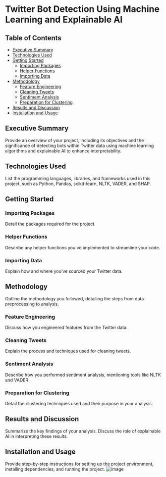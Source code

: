 # Twitter Bot Detection Using Machine Learning and Explainable AI
## Table of Contents
- [Executive Summary](#executive-summary)
- [Technologies Used](#technologies-used)
- [Getting Started](#getting-started)
  - [Importing Packages](#importing-packages)
  - [Helper Functions](#helper-functions)
  - [Importing Data](#importing-data)
- [Methodology](#methodology)
  - [Feature Engineering](#feature-engineering)
  - [Cleaning Tweets](#cleaning-tweets)
  - [Sentiment Analysis](#sentiment-analysis)
  - [Preparation for Clustering](#preparation-for-clustering)
- [Results and Discussion](#results-and-discussion)
- [Installation and Usage](#installation-and-usage)

## Executive Summary
Provide an overview of your project, including its objectives and the significance of detecting bots within Twitter data using machine learning algorithms and explainable AI to enhance interpretability.

## Technologies Used
List the programming languages, libraries, and frameworks used in this project, such as Python, Pandas, scikit-learn, NLTK, VADER, and SHAP.

## Getting Started
### Importing Packages
Detail the packages required for the project.

### Helper Functions
Describe any helper functions you've implemented to streamline your code.

### Importing Data
Explain how and where you've sourced your Twitter data.

## Methodology
Outline the methodology you followed, detailing the steps from data preprocessing to analysis.

### Feature Engineering
Discuss how you engineered features from the Twitter data.

### Cleaning Tweets
Explain the process and techniques used for cleaning tweets.

### Sentiment Analysis
Describe how you performed sentiment analysis, mentioning tools like NLTK and VADER.

### Preparation for Clustering
Detail the clustering techniques used and their purpose in your analysis.

## Results and Discussion
Summarize the key findings of your analysis. Discuss the role of explainable AI in interpreting these results.

## Installation and Usage
Provide step-by-step instructions for setting up the project environment, installing dependencies, and running the project.
![image](https://github.com/mikemeissner1/twitter_bot_detection_XAI/assets/159487309/425bafbd-9bb1-4102-9948-de897fbaeb21)
